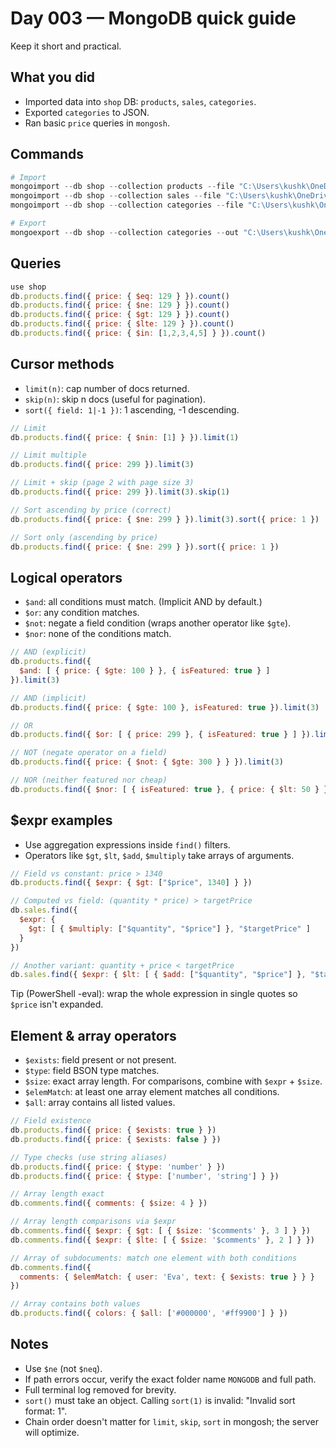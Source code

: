 # Day 003 — MongoDB quick guide

Keep it short and practical.

## What you did
- Imported data into `shop` DB: `products`, `sales`, `categories`.
- Exported `categories` to JSON.
- Ran basic `price` queries in `mongosh`.

## Commands
```powershell
# Import
mongoimport --db shop --collection products --file "C:\Users\kushk\OneDrive\Desktop\MONGODB\day_003\MongoDB Import Files\products.json"
mongoimport --db shop --collection sales --file "C:\Users\kushk\OneDrive\Desktop\MONGODB\day_003\MongoDB Import Files\sales.json" --jsonArray
mongoimport --db shop --collection categories --file "C:\Users\kushk\OneDrive\Desktop\MONGODB\day_003\MongoDB Import Files\categories.json"

# Export
mongoexport --db shop --collection categories --out "C:\Users\kushk\OneDrive\Desktop\MONGODB\day_003\MONGODB\testexport.json" --jsonArray
```

## Queries
```javascript
use shop
db.products.find({ price: { $eq: 129 } }).count()
db.products.find({ price: { $ne: 129 } }).count()
db.products.find({ price: { $gt: 129 } }).count()
db.products.find({ price: { $lte: 129 } }).count()
db.products.find({ price: { $in: [1,2,3,4,5] } }).count()
```

## Cursor methods
- `limit(n)`: cap number of docs returned.
- `skip(n)`: skip n docs (useful for pagination).
- `sort({ field: 1|-1 })`: 1 ascending, -1 descending.

```javascript
// Limit
db.products.find({ price: { $nin: [1] } }).limit(1)

// Limit multiple
db.products.find({ price: 299 }).limit(3)

// Limit + skip (page 2 with page size 3)
db.products.find({ price: 299 }).limit(3).skip(1)

// Sort ascending by price (correct)
db.products.find({ price: { $ne: 299 } }).limit(3).sort({ price: 1 })

// Sort only (ascending by price)
db.products.find({ price: { $ne: 299 } }).sort({ price: 1 })
```

## Logical operators
- `$and`: all conditions must match. (Implicit AND by default.)
- `$or`: any condition matches.
- `$not`: negate a field condition (wraps another operator like `$gte`).
- `$nor`: none of the conditions match.

```javascript
// AND (explicit)
db.products.find({
  $and: [ { price: { $gte: 100 } }, { isFeatured: true } ]
}).limit(3)

// AND (implicit)
db.products.find({ price: { $gte: 100 }, isFeatured: true }).limit(3)

// OR
db.products.find({ $or: [ { price: 299 }, { isFeatured: true } ] }).limit(3)

// NOT (negate operator on a field)
db.products.find({ price: { $not: { $gte: 300 } } }).limit(3)

// NOR (neither featured nor cheap)
db.products.find({ $nor: [ { isFeatured: true }, { price: { $lt: 50 } } ] }).limit(3)
```

## $expr examples
- Use aggregation expressions inside `find()` filters.
- Operators like `$gt`, `$lt`, `$add`, `$multiply` take arrays of arguments.

```javascript
// Field vs constant: price > 1340
db.products.find({ $expr: { $gt: ["$price", 1340] } })

// Computed vs field: (quantity * price) > targetPrice
db.sales.find({
  $expr: {
    $gt: [ { $multiply: ["$quantity", "$price"] }, "$targetPrice" ]
  }
})

// Another variant: quantity + price < targetPrice
db.sales.find({ $expr: { $lt: [ { $add: ["$quantity", "$price"] }, "$targetPrice" ] } })
```

Tip (PowerShell -eval): wrap the whole expression in single quotes so `$price` isn't expanded.

## Element & array operators
- `$exists`: field present or not present.
- `$type`: field BSON type matches.
- `$size`: exact array length. For comparisons, combine with `$expr` + `$size`.
- `$elemMatch`: at least one array element matches all conditions.
- `$all`: array contains all listed values.

```javascript
// Field existence
db.products.find({ price: { $exists: true } })
db.products.find({ price: { $exists: false } })

// Type checks (use string aliases)
db.products.find({ price: { $type: 'number' } })
db.products.find({ price: { $type: ['number', 'string'] } })

// Array length exact
db.comments.find({ comments: { $size: 4 } })

// Array length comparisons via $expr
db.comments.find({ $expr: { $gt: [ { $size: '$comments' }, 3 ] } })
db.comments.find({ $expr: { $lte: [ { $size: '$comments' }, 2 ] } })

// Array of subdocuments: match one element with both conditions
db.comments.find({
  comments: { $elemMatch: { user: 'Eva', text: { $exists: true } } }
})

// Array contains both values
db.products.find({ colors: { $all: ['#000000', '#ff9900'] } })
```

## Notes
- Use `$ne` (not `$neq`).
- If path errors occur, verify the exact folder name `MONGODB` and full path.
- Full terminal log removed for brevity.
- `sort()` must take an object. Calling `sort(1)` is invalid: "Invalid sort format: 1".
- Chain order doesn't matter for `limit`, `skip`, `sort` in mongosh; the server will optimize.
